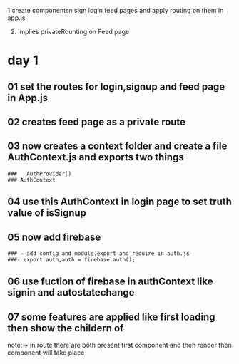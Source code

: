 1 create componentsn sign login feed pages and apply routing on them in app.js

2. implies privateRounting on   Feed page

# day 1  
  ## 01 set the routes for login,signup and feed page in App.js
  ##  02 creates feed page as a private route
  ##  03 now creates a context folder and create a file AuthContext.js and exports two things
    ###   AuthProvider()
    ### AuthContext
  ## 04 use this AuthContext in login page to set truth value of isSignup

  ## 05 now add firebase
    ### - add config and module.export and require in auth.js
    ###- export auth,auth = firebase.auth();

  ## 06  use fuction of firebase in authContext like signin and autostatechange

  ## 07 some features are applied like first loading then show the childern of <authProvider>


  note:-> in route <Route><Route>
               there are both present first component and then render then component will take place
               

